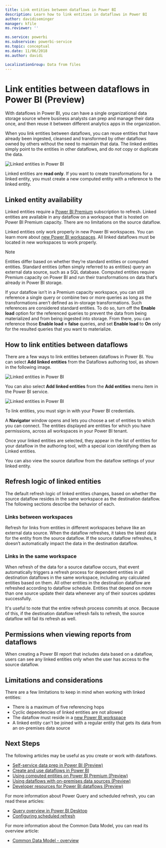 ```yaml
---
title: Link entities between dataflows in Power BI
description: Learn how to link entities in dataflows in Power BI
author: davidiseminger
manager: kfile
ms.reviewer: ''

ms.service: powerbi
ms.subservice: powerbi-service
ms.topic: conceptual
ms.date: 11/06/2018
ms.author: davidi

LocalizationGroup: Data from files
---
```

# Link entities between dataflows in Power BI (Preview)

With dataflows in Power BI, you can have a single organizational data storage source where business analysts can prep and manage their data once, and then reuse it between different analytics apps in the organization. 

When you link entities between dataflows, you can reuse entities that have already been ingested, cleansed and transformed by other dataflows owned by others without the need to maintain that data. The linked entities simply point to the entities in other dataflows, and do *not* copy or duplicate the data.

![Linked entities in Power BI](media/service-dataflows-linked-entities/linked-entities_00.png)

Linked entities are **read only**. If you want to create transformations for a linked entity, you must create a new computed entity with a reference to the linked entity.

## Linked entity availability

Linked entities require a [Power BI Premium](service-premium.md) subscription to refresh. Linked entities are available in any dataflow on a workspace that is hosted on Power BI Premium capacity. There are no limitations on the source dataflow.

Linked entities only work properly in new Power BI workspaces. You can learn more about [new Power BI workspaces](service-create-the-new-workspaces.md). All linked dataflows must be located in new workspaces to work properly.

> [!NOTE]
> Entities differ based on whether they’re standard entities or computed entities. Standard entities (often simply referred to as entities) query an external data source, such as a SQL database. Computed entities require Premium capacity on Power BI and run their transformations on data that’s already in Power BI storage. 
>
>If your dataflow isn’t in a Premium capacity workspace, you can still reference a single query or combine two or more queries as long as the transformations aren’t defined as in-storage transformations. Such references are considered standard entities. To do so, turn off the **Enable load** option for the referenced queries to prevent the data from being materialized and from being ingested into storage. From there, you can reference those **Enable load = false** queries, and set **Enable load** to **On** only for the resulted queries that you want to materialize.


## How to link entities between dataflows

There are a few ways to link entities between dataflows in Power BI. You can select **Add linked entities** from the Dataflows authoring tool, as shown in the following image. 

![Linked entities in Power BI](media/service-dataflows-linked-entities/linked-entities_00.png)

You can also select **Add linked entities** from the **Add entities** menu item in the Power BI service.

![Linked entities in Power BI](media/service-dataflows-linked-entities/linked-entities_01.png)

To link entities, you must sign in with your Power BI credentials.

A **Navigator** window opens and lets you choose a set of entities to which you can connect. The entities displayed are entities for which you have permissions, across all workspaces in your Power BI tenant. 

Once your linked entities are selected, they appear in the list of entities for your dataflow in the authoring tool, with a special icon identifying them as Linked entities.

You can also view the source dataflow from the dataflow settings of your linked entity.

## Refresh logic of linked entities
The default refresh logic of linked entities changes, based on whether the source dataflow resides in the same workspace as the destination dataflow. The following sections describe the behavior of each.

### Links between workspaces

Refresh for links from entities in different workspaces behave like an external data source. When the dataflow refreshes, it takes the latest data for the entity from the source dataflow. If the source dataflow refreshes, it doesn’t automatically impact the data in the destination dataflow.

### Links in the same workspace

When refresh of the data for a source dataflow occurs, that event automatically triggers a refresh process for dependent entities in all destination dataflows in the same workspace, including any calculated entities based on them. All other entities in the destination dataflow are refreshed according to dataflow schedule. Entities that depend on more than one source update their data whenever any of their sources updates successfully.

It's useful to note that the entire refresh process commits at once. Because of this, if the destination dataflow refresh fails to refresh, the source dataflow will fail its refresh as well.

## Permissions when viewing reports from dataflows

When creating a Power BI report that includes data based on a dataflow, users can see any linked entities only when the user has access to the source dataflow.

## Limitations and considerations

There are a few limitations to keep in mind when working with linked entities:

* There is a maximum of five referencing hops
* Cyclic dependencies of linked entities are not allowed
* The dataflow must reside in a [new Power BI workspace](service-create-the-new-workspaces.md)
* A linked entity can't be joined with a regular entity that gets its data from an on-premises data source


## Next Steps

The following articles may be useful as you create or work with dataflows. 

* [Self-service data prep in Power BI (Preview)](service-dataflows-overview.md)
* [Create and use dataflows in Power BI](service-dataflows-create-use.md)
* [Using computed entities on Power BI Premium (Preview)](service-dataflows-computed-entities-premium.md)
* [Using dataflows with on-premises data sources (Preview)](service-dataflows-on-premises-gateways.md)
* [Developer resources for Power BI dataflows (Preview)](service-dataflows-developer-resources.md)

For more information about Power Query and scheduled refresh, you can read these articles:
* [Query overview in Power BI Desktop](desktop-query-overview.md)
* [Configuring scheduled refresh](refresh-scheduled-refresh.md)

For more information about the Common Data Model, you can read its overview article:
* [Common Data Model - overview ](https://docs.microsoft.com/powerapps/common-data-model/overview)

